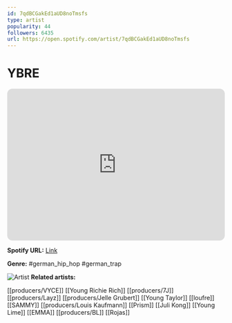 ```yaml
---
id: 7qdBCGakEd1aUD8noTmsfs
type: artist
popularity: 44
followers: 6435
url: https://open.spotify.com/artist/7qdBCGakEd1aUD8noTmsfs
---
```

# YBRE

<iframe style="border-radius:12px" src="https://open.spotify.com/embed/artist/7qdBCGakEd1aUD8noTmsfs" width="100%" height="352" frameBorder="0" allowfullscreen="" allow="autoplay; clipboard-write; encrypted-media; fullscreen; picture-in-picture" loading="lazy"></iframe>

**Spotify URL:** [Link](https://open.spotify.com/artist/7qdBCGakEd1aUD8noTmsfs)

**Genre:**  #german_hip_hop #german_trap

![Artist](https://i.scdn.co/image/ab6761610000e5ebbb151d3de3128f80cae55c40)
**Related artists:**

[[producers/VYCE]]
[[Young Richie Rich]]
[[producers/7J]]
[[producers/Layz]]
[[producers/Jelle Grubert]]
[[Young Taylor]]
[[loufre]]
[[SAMMY]]
[[producers/Louis Kaufmann]]
[[Prism]]
[[Juli Kong]]
[[Young Lime]]
[[EMMA]]
[[producers/BL]]
[[Rojas]]
